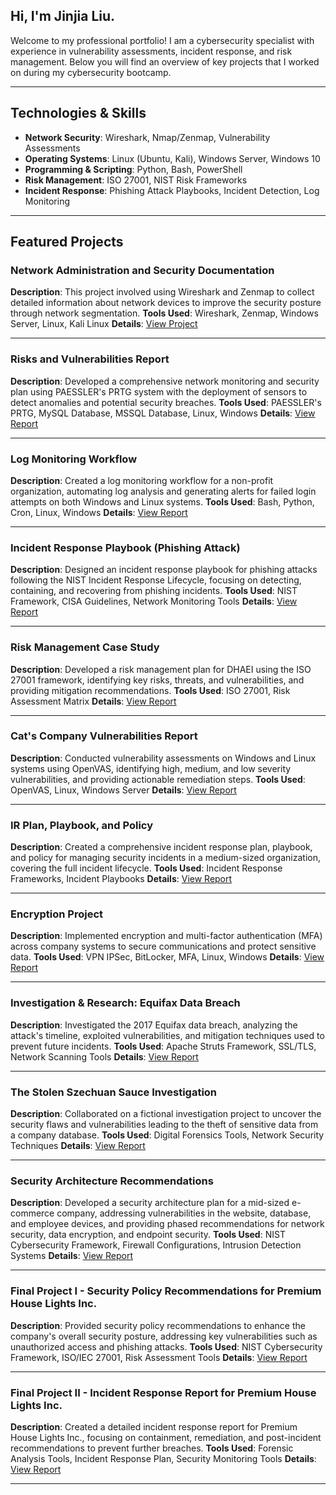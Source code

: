 ## Hi, I'm Jinjia Liu.
Welcome to my professional portfolio! I am a cybersecurity specialist with experience in vulnerability assessments, incident response, and risk management. Below you will find an overview of key projects that I worked on during my cybersecurity bootcamp.

---

## Technologies & Skills
- **Network Security**: Wireshark, Nmap/Zenmap, Vulnerability Assessments
- **Operating Systems**: Linux (Ubuntu, Kali), Windows Server, Windows 10
- **Programming & Scripting**: Python, Bash, PowerShell
- **Risk Management**: ISO 27001, NIST Risk Frameworks
- **Incident Response**: Phishing Attack Playbooks, Incident Detection, Log Monitoring

---

## Featured Projects

### **Network Administration and Security Documentation**
**Description**: This project involved using Wireshark and Zenmap to collect detailed information about network devices to improve the security posture through network segmentation.
**Tools Used**: Wireshark, Zenmap, Windows Server, Linux, Kali Linux
**Details**: <a href="https://docs.google.com/document/d/14yOW7qD_jx_-VHTOyNqxfktRtXvhcZrqls_rW8CaOGk/edit#heading=h.10llxii5cbzj" target="_blank">View Project</a>

---

### **Risks and Vulnerabilities Report**
**Description**: Developed a comprehensive network monitoring and security plan using PAESSLER's PRTG system with the deployment of sensors to detect anomalies and potential security breaches.
**Tools Used**: PAESSLER's PRTG, MySQL Database, MSSQL Database, Linux, Windows
**Details**: [View Report](#)

---

### **Log Monitoring Workflow**
**Description**: Created a log monitoring workflow for a non-profit organization, automating log analysis and generating alerts for failed login attempts on both Windows and Linux systems.
**Tools Used**: Bash, Python, Cron, Linux, Windows
**Details**: [View Report](#)

---

### **Incident Response Playbook (Phishing Attack)**
**Description**: Designed an incident response playbook for phishing attacks following the NIST Incident Response Lifecycle, focusing on detecting, containing, and recovering from phishing incidents.
**Tools Used**: NIST Framework, CISA Guidelines, Network Monitoring Tools
**Details**: [View Report](#)

---

### **Risk Management Case Study**
**Description**: Developed a risk management plan for DHAEI using the ISO 27001 framework, identifying key risks, threats, and vulnerabilities, and providing mitigation recommendations.
**Tools Used**: ISO 27001, Risk Assessment Matrix
**Details**: [View Report](#)

---

### **Cat's Company Vulnerabilities Report**
**Description**: Conducted vulnerability assessments on Windows and Linux systems using OpenVAS, identifying high, medium, and low severity vulnerabilities, and providing actionable remediation steps.
**Tools Used**: OpenVAS, Linux, Windows Server
**Details**: [View Report](#)

---

### **IR Plan, Playbook, and Policy**
**Description**: Created a comprehensive incident response plan, playbook, and policy for managing security incidents in a medium-sized organization, covering the full incident lifecycle.
**Tools Used**: Incident Response Frameworks, Incident Playbooks
**Details**: [View Report](#)

---

### **Encryption Project**
**Description**: Implemented encryption and multi-factor authentication (MFA) across company systems to secure communications and protect sensitive data.
**Tools Used**: VPN IPSec, BitLocker, MFA, Linux, Windows
**Details**: [View Report](#)

---

### **Investigation & Research: Equifax Data Breach**
**Description**: Investigated the 2017 Equifax data breach, analyzing the attack's timeline, exploited vulnerabilities, and mitigation techniques used to prevent future incidents.
**Tools Used**: Apache Struts Framework, SSL/TLS, Network Scanning Tools
**Details**: [View Report](#)

---

### **The Stolen Szechuan Sauce Investigation**
**Description**: Collaborated on a fictional investigation project to uncover the security flaws and vulnerabilities leading to the theft of sensitive data from a company database.
**Tools Used**: Digital Forensics Tools, Network Security Techniques
**Details**: [View Report](#)

---

### **Security Architecture Recommendations**
**Description**: Developed a security architecture plan for a mid-sized e-commerce company, addressing vulnerabilities in the website, database, and employee devices, and providing phased recommendations for network security, data encryption, and endpoint security.
**Tools Used**: NIST Cybersecurity Framework, Firewall Configurations, Intrusion Detection Systems
**Details**: [View Report](#)

---

### **Final Project I - Security Policy Recommendations for Premium House Lights Inc.**
**Description**: Provided security policy recommendations to enhance the company's overall security posture, addressing key vulnerabilities such as unauthorized access and phishing attacks.
**Tools Used**: NIST Cybersecurity Framework, ISO/IEC 27001, Risk Assessment Tools
**Details**: [View Report](#)

---

### **Final Project II - Incident Response Report for Premium House Lights Inc.**
**Description**: Created a detailed incident response report for Premium House Lights Inc., focusing on containment, remediation, and post-incident recommendations to prevent further breaches.
**Tools Used**: Forensic Analysis Tools, Incident Response Plan, Security Monitoring Tools
**Details**: [View Report](#)

---


